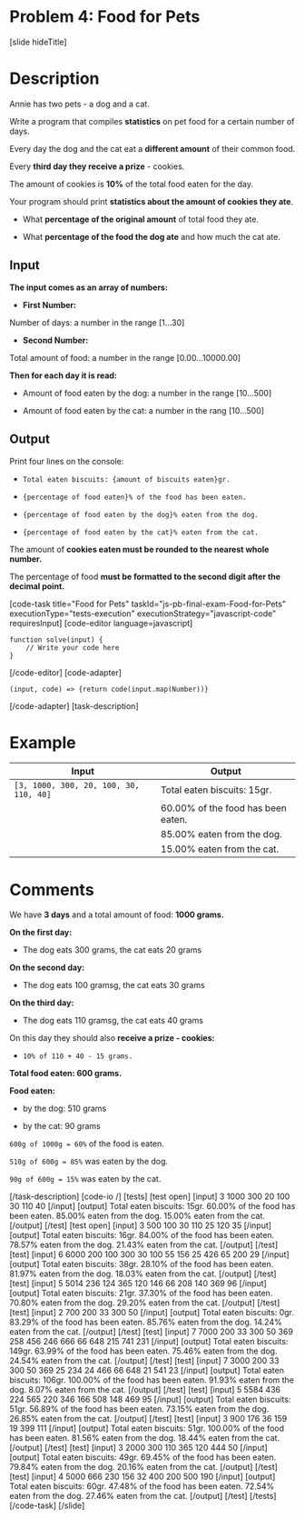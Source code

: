 # Problem 4: Food for Pets

[slide hideTitle]

# Description
Annie has two pets - a dog and a cat. 

Write a program that compiles **statistics** on pet food for a certain number of days. 

Every day the dog and the cat eat a **different amount** of their common food. 

Every **third day they receive a prize** - cookies. 

The amount of cookies is **10%** of the total food eaten for the day.

Your program should print **statistics about the amount of cookies they ate**.

- What **percentage of the original amount** of total food they ate.

- What **percentage of the food the dog ate** and how much the cat ate.


## Input

**The input comes as an array of numbers:**

- **First Number:**

Number of days: a number in the range \[1…30\]

- **Second Number:**

Total amount of food: a number in the range \[0.00…10000.00\]

**Then for each day it is read:**

- Amount of food eaten by the dog: a number in the range \[10…500\]

- Amount of food eaten by the cat: a number in the rang \[10…500\]


## Output

Print four lines on the console:

- `Total eaten biscuits: {amount of biscuits eaten}gr.`

- `{percentage of food eaten}% of the food has been eaten.`

- `{percentage of food eaten by the dog}% eaten from the dog.`

- `{percentage of food eaten by the cat}% eaten from the cat.`

The amount of **cookies eaten must be rounded to the nearest whole number.**

The percentage of food **must be formatted to the second digit after the decimal point.**


[code-task title="Food for Pets" taskId="js-pb-final-exam-Food-for-Pets" executionType="tests-execution" executionStrategy="javascript-code" requiresInput]
[code-editor language=javascript]
```
function solve(input) {
	// Write your code here
}
```
[/code-editor]
[code-adapter]
```
(input, code) => {return code(input.map(Number))}
```
[/code-adapter]
[task-description]

# Example

| **Input** | **Output** |
| --- | --- |
|`[3, 1000, 300, 20, 100, 30, 110, 40]` | Total eaten biscuits: 15gr. |
|| 60.00% of the food has been eaten. |
|| 85.00% eaten from the dog. |
|| 15.00% eaten from the cat. |

# Comments

We have **3 days** and a total amount of food: **1000 grams.**

**On the first day:**

- The dog eats 300 grams, the cat eats 20 grams

**On the second day:**

- The dog eats 100 gramsg, the cat eats 30 grams

**On the third day:**

- The dog eats 110 gramsg, the cat eats 40 grams

On this day they should also **receive a prize - cookies:**

- `10% of 110 + 40 - 15 grams.`

**Total food eaten: 600 grams.**

**Food eaten:**

- by the dog: 510 grams

- by the cat: 90 grams

`600g of 1000g = 60%` of the food is eaten.

`510g of 600g = 85%` was eaten by the dog.

`90g of 600g = 15%` was eaten by the cat.


[/task-description]
[code-io /]
[tests]
[test open]
[input]
3
1000
300
20
100
30
110
40
[/input]
[output]
Total eaten biscuits: 15gr.
60.00% of the food has been eaten.
85.00% eaten from the dog.
15.00% eaten from the cat.
[/output]
[/test]
[test open]
[input]
3
500
100
30
110
25
120
35
[/input]
[output]
Total eaten biscuits: 16gr.
84.00% of the food has been eaten.
78.57% eaten from the dog.
21.43% eaten from the cat.
[/output]
[/test]
[test]
[input]
6
6000
200
100
300
30
100
55
156
25
426
65
200
29
[/input]
[output]
Total eaten biscuits: 38gr.
28.10% of the food has been eaten.
81.97% eaten from the dog.
18.03% eaten from the cat.
[/output]
[/test]
[test]
[input]
5
5014
236
124
365
120
146
66
208
140
369
96
[/input]
[output]
Total eaten biscuits: 21gr.
37.30% of the food has been eaten.
70.80% eaten from the dog.
29.20% eaten from the cat.
[/output]
[/test]
[test]
[input]
2
700
200
33
300
50
[/input]
[output]
Total eaten biscuits: 0gr.
83.29% of the food has been eaten.
85.76% eaten from the dog.
14.24% eaten from the cat.
[/output]
[/test]
[test]
[input]
7
7000
200
33
300
50
369
258
456
246
666
66
648
215
741
231
[/input]
[output]
Total eaten biscuits: 149gr.
63.99% of the food has been eaten.
75.46% eaten from the dog.
24.54% eaten from the cat.
[/output]
[/test]
[test]
[input]
7
3000
200
33
300
50
369
25
234
24
466
66
648
21
541
23
[/input]
[output]
Total eaten biscuits: 106gr.
100.00% of the food has been eaten.
91.93% eaten from the dog.
8.07% eaten from the cat.
[/output]
[/test]
[test]
[input]
5
5584
436
224
565
220
346
166
508
148
469
95
[/input]
[output]
Total eaten biscuits: 51gr.
56.89% of the food has been eaten.
73.15% eaten from the dog.
26.85% eaten from the cat.
[/output]
[/test]
[test]
[input]
3
900
176
36
159
19
399
111
[/input]
[output]
Total eaten biscuits: 51gr.
100.00% of the food has been eaten.
81.56% eaten from the dog.
18.44% eaten from the cat.
[/output]
[/test]
[test]
[input]
3
2000
300
110
365
120
444
50
[/input]
[output]
Total eaten biscuits: 49gr.
69.45% of the food has been eaten.
79.84% eaten from the dog.
20.16% eaten from the cat.
[/output]
[/test]
[test]
[input]
4
5000
666
230
156
32
400
200
500
190
[/input]
[output]
Total eaten biscuits: 60gr.
47.48% of the food has been eaten.
72.54% eaten from the dog.
27.46% eaten from the cat.
[/output]
[/test]
[/tests]
[/code-task]
[/slide]